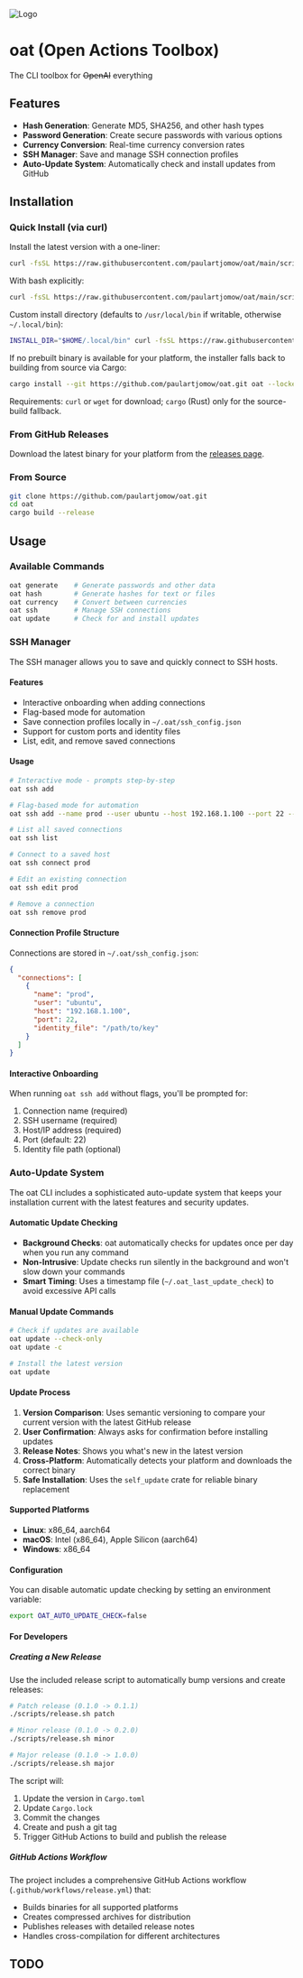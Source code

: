 
![Logo](https://www.prixix.com/wp-content/uploads/2024/06/oat_logo_wide.png)

# oat (Open Actions Toolbox)

The CLI toolbox for ~~OpenAI~~ everything

## Features

- **Hash Generation**: Generate MD5, SHA256, and other hash types
- **Password Generation**: Create secure passwords with various options
- **Currency Conversion**: Real-time currency conversion rates
- **SSH Manager**: Save and manage SSH connection profiles
- **Auto-Update System**: Automatically check and install updates from GitHub

## Installation

### Quick Install (via curl)

Install the latest version with a one-liner:

```bash
curl -fsSL https://raw.githubusercontent.com/paulartjomow/oat/main/scripts/install.sh | sh
```

With bash explicitly:

```bash
curl -fsSL https://raw.githubusercontent.com/paulartjomow/oat/main/scripts/install.sh | bash
```

Custom install directory (defaults to `/usr/local/bin` if writable, otherwise `~/.local/bin`):

```bash
INSTALL_DIR="$HOME/.local/bin" curl -fsSL https://raw.githubusercontent.com/paulartjomow/oat/main/scripts/install.sh | sh
```

If no prebuilt binary is available for your platform, the installer falls back to building from source via Cargo:

```bash
cargo install --git https://github.com/paulartjomow/oat.git oat --locked --force
```

Requirements: `curl` or `wget` for download; `cargo` (Rust) only for the source-build fallback.

### From GitHub Releases

Download the latest binary for your platform from the [releases page](https://github.com/paulartjomow/oat/releases).

### From Source

```bash
git clone https://github.com/paulartjomow/oat.git
cd oat
cargo build --release
```

## Usage

### Available Commands

```bash
oat generate    # Generate passwords and other data
oat hash        # Generate hashes for text or files
oat currency    # Convert between currencies
oat ssh         # Manage SSH connections
oat update      # Check for and install updates
```

### SSH Manager

The SSH manager allows you to save and quickly connect to SSH hosts.

#### Features

- Interactive onboarding when adding connections
- Flag-based mode for automation
- Save connection profiles locally in `~/.oat/ssh_config.json`
- Support for custom ports and identity files
- List, edit, and remove saved connections

#### Usage

```bash
# Interactive mode - prompts step-by-step
oat ssh add

# Flag-based mode for automation
oat ssh add --name prod --user ubuntu --host 192.168.1.100 --port 22 --identity-file ~/.ssh/id_rsa

# List all saved connections
oat ssh list

# Connect to a saved host
oat ssh connect prod

# Edit an existing connection
oat ssh edit prod

# Remove a connection
oat ssh remove prod
```

#### Connection Profile Structure

Connections are stored in `~/.oat/ssh_config.json`:

```json
{
  "connections": [
    {
      "name": "prod",
      "user": "ubuntu",
      "host": "192.168.1.100",
      "port": 22,
      "identity_file": "/path/to/key"
    }
  ]
}
```

#### Interactive Onboarding

When running `oat ssh add` without flags, you'll be prompted for:
1. Connection name (required)
2. SSH username (required)
3. Host/IP address (required)
4. Port (default: 22)
5. Identity file path (optional)

### Auto-Update System

The oat CLI includes a sophisticated auto-update system that keeps your installation current with the latest features and security updates.

#### Automatic Update Checking

- **Background Checks**: oat automatically checks for updates once per day when you run any command
- **Non-Intrusive**: Update checks run silently in the background and won't slow down your commands
- **Smart Timing**: Uses a timestamp file (`~/.oat_last_update_check`) to avoid excessive API calls

#### Manual Update Commands

```bash
# Check if updates are available
oat update --check-only
oat update -c

# Install the latest version
oat update
```

#### Update Process

1. **Version Comparison**: Uses semantic versioning to compare your current version with the latest GitHub release
2. **User Confirmation**: Always asks for confirmation before installing updates
3. **Release Notes**: Shows you what's new in the latest version
4. **Cross-Platform**: Automatically detects your platform and downloads the correct binary
5. **Safe Installation**: Uses the `self_update` crate for reliable binary replacement

#### Supported Platforms

- **Linux**: x86_64, aarch64
- **macOS**: Intel (x86_64), Apple Silicon (aarch64)
- **Windows**: x86_64

#### Configuration

You can disable automatic update checking by setting an environment variable:

```bash
export OAT_AUTO_UPDATE_CHECK=false
```

#### For Developers

##### Creating a New Release

Use the included release script to automatically bump versions and create releases:

```bash
# Patch release (0.1.0 -> 0.1.1)
./scripts/release.sh patch

# Minor release (0.1.0 -> 0.2.0)
./scripts/release.sh minor

# Major release (0.1.0 -> 1.0.0)
./scripts/release.sh major
```

The script will:
1. Update the version in `Cargo.toml`
2. Update `Cargo.lock`
3. Commit the changes
4. Create and push a git tag
5. Trigger GitHub Actions to build and publish the release

##### GitHub Actions Workflow

The project includes a comprehensive GitHub Actions workflow (`.github/workflows/release.yml`) that:

- Builds binaries for all supported platforms
- Creates compressed archives for distribution
- Publishes releases with detailed release notes
- Handles cross-compilation for different architectures

## TODO
